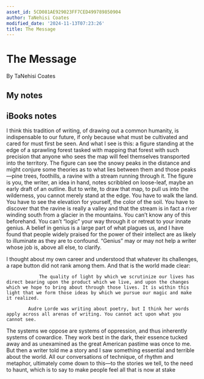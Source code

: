 ```yaml
---
asset_id: 5CD081AE929023FF7CED499789850904
author: TaNehisi Coates
modified_date: '2024-11-13T07:23:26'
title: The Message
---
```


# The Message

By TaNehisi Coates

## My notes <a name="my_notes_dont_delete"></a>



## iBooks notes <a name="ibooks_notes_dont_delete"></a>


I think this tradition of writing, of drawing out a common humanity, is indispensable to our future, if only because what must be cultivated and cared for must first be seen. And what I see is this: a figure standing at the edge of a sprawling forest tasked with mapping that forest with such precision that anyone who sees the map will feel themselves transported into the territory. The figure can see the snowy peaks in the distance and might conjure some theories as to what lies between them and those peaks—pine trees, foothills, a ravine with a stream running through it. The figure is you, the writer, an idea in hand, notes scribbled on loose-leaf, maybe an early draft of an outline. But to write, to draw that map, to pull us into the wilderness, you cannot merely stand at the edge. You have to walk the land. You have to see the elevation for yourself, the color of the soil. You have to discover that the ravine is really a valley and that the stream is in fact a river winding south from a glacier in the mountains. You can’t know any of this beforehand. You can’t “logic” your way through it or retreat to your innate genius. A belief in genius is a large part of what plagues us, and I have found that people widely praised for the power of their intellect are as likely to illuminate as they are to confound. “Genius” may or may not help a writer whose job is, above all else, to clarify.

I thought about my own career and understood that whatever its challenges, a rape button did not rank among them. And that is the world made clear:
			
				The quality of light by which we scrutinize our lives has direct bearing upon the product which we live, and upon the changes which we hope to bring about through those lives. It is within this light that we form those ideas by which we pursue our magic and make it realized.
			
			Audre Lorde was writing about poetry, but I think her words apply across all arenas of writing. You cannot act upon what you cannot see.

The systems we oppose are systems of oppression, and thus inherently systems of cowardice. They work best in the dark, their essence tucked away and as unexamined as the great American pastime was once to me. But then a writer told me a story and I saw something essential and terrible about the world. All our conversations of technique, of rhythm and metaphor, ultimately come down to this—to the stories we tell, to the need to haunt, which is to say to make people feel all that is now at stake